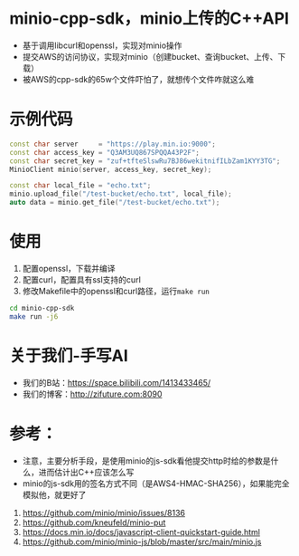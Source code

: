 # minio-cpp-sdk，minio上传的C++API
- 基于调用libcurl和openssl，实现对minio操作
- 提交AWS的访问协议，实现对minio（创建bucket、查询bucket、上传、下载）
- 被AWS的cpp-sdk的65w个文件吓怕了，就想传个文件咋就这么难

# 示例代码
```C++
const char server     = "https://play.min.io:9000";
const char access_key = "Q3AM3UQ867SPQQA43P2F";
const char secret_key = "zuf+tfteSlswRu7BJ86wekitnifILbZam1KYY3TG";
MinioClient minio(server, access_key, secret_key);

const char local_file = "echo.txt";
minio.upload_file("/test-bucket/echo.txt", local_file);
auto data = minio.get_file("/test-bucket/echo.txt");
```

# 使用
1. 配置openssl，下载并编译
2. 配置curl，配置具有ssl支持的curl
3. 修改Makefile中的openssl和curl路径，运行`make run`
```bash
cd minio-cpp-sdk
make run -j6
```

# 关于我们-手写AI
- 我们的B站：https://space.bilibili.com/1413433465/
- 我们的博客：http://zifuture.com:8090

# 参考：
- 注意，主要分析手段，是使用minio的js-sdk看他提交http时给的参数是什么，进而估计出C++应该怎么写
- minio的js-sdk用的签名方式不同（是AWS4-HMAC-SHA256），如果能完全模拟他，就更好了  
1. https://github.com/minio/minio/issues/8136
2. https://github.com/kneufeld/minio-put
3. https://docs.min.io/docs/javascript-client-quickstart-guide.html
4. https://github.com/minio/minio-js/blob/master/src/main/minio.js